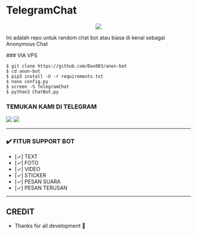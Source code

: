 # TelegramChat


<p align="center">
  <a href="https://github.com/Dax083/anon-bot">
   
  </a>
  <a href="https://github.com/Dax083/anon-bot">
  </a>
</p>  

<p align="center">
<img src="https://telegra.ph/file/de3e9d2a021c2ac516b12.jpg">
<p>


Ini adalah repo untuk random chat bot atau biasa di kenal sebagai Anonymous Chat

<b>
<a [![Deploy](https://www.herokucdn.com/deploy/button.svg)](https://heroku.com/deploy) /></a>
</b>
### VIA VPS

```console
$ git clone https://github.com/Dax083/anon-bot
$ cd anon-bot
$ pip3 install -U -r requirements.txt
$ nano config.py
$ screen -S TelegramChat
$ python3 ChatBot.py
```

### TEMUKAN KAMI DI TELEGRAM

<a href="https://t.me/kang_culiknew"><img src="https://img.shields.io/badge/OWNER KAN-blue?style=for-the-badge&logo=Telegram" /></a>
<a href="https://t.me/vvslh_pro"><img src="https://img.shields.io/badge/SUPPORT GROUP-black?style=for-the-badge&logo=Telegram" /></a>

---
### ✔️ FITUR SUPPORT BOT 

- [✓] TEXT
- [✓] FOTO
- [✓] VIDEO
- [✓] STICKER
- [✓] PESAN SUARA
- [✓] PESAN TERUSAN
---
## CREDIT
* [](https://github.com/Dax083/anon-bot)
Thanks for all development 🙏

